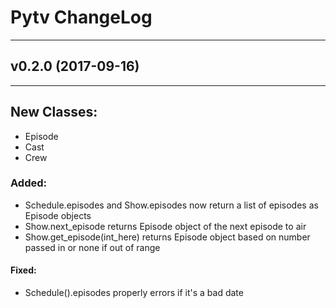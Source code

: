 
# Pytv ChangeLog
____


## v0.2.0 (2017-09-16)
___

## New Classes:

* Episode
* Cast
* Crew

### Added:
* Schedule.episodes and Show.episodes now return a list of episodes as Episode objects
* Show.next_episode returns Episode object of the next episode to air
* Show.get_episode(int_here) returns Episode object based on number passed in or none if out of range


#### Fixed:

* Schedule().episodes properly errors if it's a bad date

